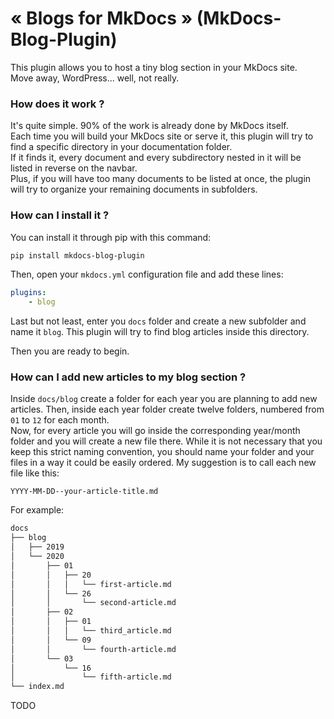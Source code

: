 # &laquo; Blogs for MkDocs &raquo; (MkDocs-Blog-Plugin)

This plugin allows you to host a tiny blog 
section in your MkDocs site.  
Move away, WordPress... well, not really.

### How does it work ?

It's quite simple. 90% of the work is already done by 
MkDocs itself.  
Each time you will build your MkDocs site or serve it, 
this plugin will try to find a specific directory 
in your documentation folder.  
If it finds it, every document and every subdirectory 
nested in it will be listed in reverse on the navbar.  
Plus, if you will have too many documents to be listed 
at once, the plugin will try to organize your remaining 
documents in subfolders. 

### How can I install it ?

You can install it through pip with this 
command:

```sh
pip install mkdocs-blog-plugin
```

Then, open your `mkdocs.yml` configuration 
file and add these lines:

```yaml
plugins:
    - blog
```

Last but not least, enter you `docs` folder 
and create a new subfolder and name it `blog`. 
This plugin will try to find blog articles 
inside this directory.  

Then you are ready to begin.

### How can I add new articles to my blog section ?

Inside `docs/blog` create a folder for each 
year you are planning to add new articles. 
Then, inside each year folder create twelve 
folders, numbered from `01` to `12` for each 
month.  
Now, for every article you will go inside 
the corresponding year/month folder and you 
will create a new file there.
While it is not necessary that you keep this 
strict naming convention, you should name 
your folder and your files in a way it could 
be easily ordered. My suggestion is to 
call each new file like this:

`YYYY-MM-DD--your-article-title.md`

For example:

```sh
docs
├── blog
│   ├── 2019
│   └── 2020
│       ├── 01
│       │   ├── 20
│       │   │   └── first-article.md
│       │   └── 26
│       │       └── second-article.md
│       ├── 02
│       │   ├── 01
│       │   │   └── third_article.md
│       │   └── 09
│       │       └── fourth-article.md
│       └── 03
│           └── 16
│               └── fifth-article.md
└── index.md
```

TODO
